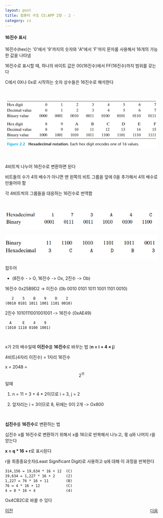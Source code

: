 ```yaml
---
layout: post
title: 컴퓨터 구조 CS:APP 2장 - 2 -
category: cs
---
```


#### 16진수 표시

16진수(hex)는 '0'에서 '9'까지의 숫자와 'A"에서 'F'까지 문자를 사용해서 16개의 가능한 값을 나타냄

16진수로 표시할 때, 하나의 바이트 값은 00(16진수)에서 FF(16진수)까지 범위를 갖는다

C에서 0X나 0x로 시작하는 숫자 상수들은 16진수로 해석한다

&nbsp;

![16진수의 표시](/assets/images/cs/cs_app_02_02_01.png)

&nbsp;

4비트씩 나누어 16진수로 변환하면 된다

비트들의 수가 4의 배수가 아니면 맨 왼쪽의 비트 그룹을 앞에 0을 추가해서 4의 배수로 만들어야 함

각 4비트씩의 그룹들을 대응하는 16진수로 번역함

&nbsp;

![16진수의 표시](/assets/images/cs/cs_app_02_02_02.png)

![16진수의 표시](/assets/images/cs/cs_app_02_02_03.png)

접두어

  - (8진수 - > O, 16진수 -> Ox, 2진수 -> Ob)
 
16진수 0x25B9D2 -> 이진수 (0b 0010 0101 1011 1001 1101 0010)

       2    5    B    9    D    2
    (0010 0101 1011 1001 1101 0010)   


2진수 1010111001001001 -> 16진수 (0xAE49)

      A     E    4    9
    (1010 1110 0100 1001)

&nbsp;

x가 2의 배수일때 **이진수**를 **16진수**로 바꾸는 법 (**n = i + 4 × j**)

4비트(4자리 이진수) = 1자리 16진수

  x = 2048 = $$ 2^{11} $$일때

  1. n = 11 = 3 + 4 * 2이므로 i = 3, j = 2
  
  2. 앞자리는 i = 3이므로 8, 뒤에는 0이 2개 -> Ox800

&nbsp; 

**십진수**를 **16진수**로 변환하는 법

십진수 x를 16진수로 변환하기 위해서 x를 16으로 반복해서 나누고, 몫 q와 나머지 r을 얻는다

**x = q * 16 + r**로 표시된다

r을 최종중요숫자(Least Significant Digit)로 사용하고 q에 대해 이 과정을 반복한다

    314,156 = 19,634 * 16 + 12  (C)  
    19,634 = 1,227 * 16 + 2     (2)  
    1,227 = 76 * 16 + 11        (B)  
    76 = 4 * 16 + 12            (C)
    4 = 0 * 16 + 4              (4)

Ox4CB2C로 바꿀 수 있다

<p style="display: flex; justify-content: space-between;">
  <a href="cs-02-01.html">이전</a>
  <a href="cs-02-03.html">다음</a>
</p>
